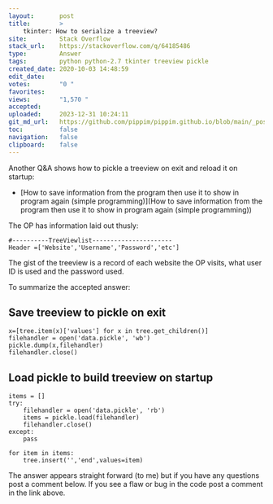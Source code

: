 ```yaml
---
layout:       post
title:        >
    tkinter: How to serialize a treeview?
site:         Stack Overflow
stack_url:    https://stackoverflow.com/q/64185486
type:         Answer
tags:         python python-2.7 tkinter treeview pickle
created_date: 2020-10-03 14:48:59
edit_date:    
votes:        "0 "
favorites:    
views:        "1,570 "
accepted:     
uploaded:     2023-12-31 10:24:11
git_md_url:   https://github.com/pippim/pippim.github.io/blob/main/_posts/2020/2020-10-03-tkinter_-How-to-serialize-a-treeview_.md
toc:          false
navigation:   false
clipboard:    false
---
```


Another Q&A shows how to pickle a treeview on exit and reload it on startup:

- [How to save information from the program then use it to show in program again (simple programming)](How to save information from the program then use it to show in program again (simple programming))

The OP has information laid out thusly:

``` 
#----------TreeViewlist----------------------
Header =['Website','Username','Password','etc']
```

The gist of the treeview is a record of each website the OP visits, what user ID is used and the password used.

To summarize the accepted answer:

## Save treeview to pickle on exit

``` 
x=[tree.item(x)['values'] for x in tree.get_children()]
filehandler = open('data.pickle', 'wb')
pickle.dump(x,filehandler)
filehandler.close()
```

## Load pickle to build treeview on startup

``` 
items = []
try:
    filehandler = open('data.pickle', 'rb')
    items = pickle.load(filehandler)
    filehandler.close()
except:
    pass

for item in items:
    tree.insert('','end',values=item)
```

The answer appears straight forward (to me) but if you have any questions post a comment below. If you see a flaw or bug in the code post a comment in the link above.

